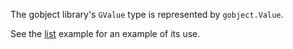 The gobject library's `GValue` type is represented by
`gobject.Value`.

See the [list](https://github.com/pekim/gobbi/blob/master/example/list/main.go)
example for an example of its use. 
